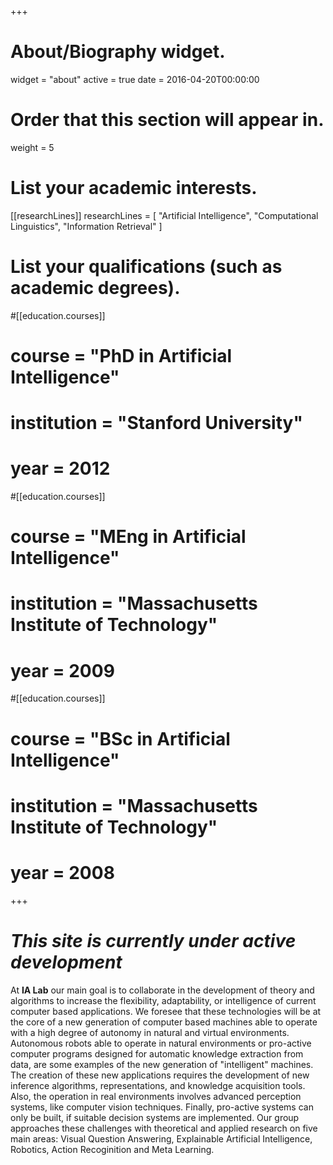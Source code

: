 +++
# About/Biography widget.
widget = "about"
active = true
date = 2016-04-20T00:00:00

# Order that this section will appear in.
weight = 5

# List your academic interests.
[[researchLines]]
  researchLines = [
    "Artificial Intelligence",
    "Computational Linguistics",
    "Information Retrieval"
  ]

# List your qualifications (such as academic degrees).
#[[education.courses]]
#  course = "PhD in Artificial Intelligence"
#  institution = "Stanford University"
#  year = 2012

#[[education.courses]]
#  course = "MEng in Artificial Intelligence"
#  institution = "Massachusetts Institute of Technology"
#  year = 2009

#[[education.courses]]
#  course = "BSc in Artificial Intelligence"
#  institution = "Massachusetts Institute of Technology"
#  year = 2008
 
+++

# *This site is currently under active development*
At **IA Lab** our main goal is to collaborate in the development of theory and algorithms to increase the flexibility, adaptability, or intelligence of current computer based applications. We foresee that these technologies will be at the core of a new generation of computer based machines able to operate with a high degree of autonomy in natural and virtual environments. Autonomous robots able to operate in natural environments or pro-active computer programs designed for automatic knowledge extraction from data, are some examples of the new generation of "intelligent" machines. The creation of these new applications requires the development of new inference algorithms, representations, and knowledge acquisition tools. Also, the operation in real environments involves advanced perception systems, like computer vision techniques. Finally, pro-active systems can only be built, if suitable decision systems are implemented. Our group approaches these challenges with theoretical and applied research on five main areas: Visual Question Answering, Explainable Artificial Intelligence, Robotics, Action Recoginition and Meta Learning.